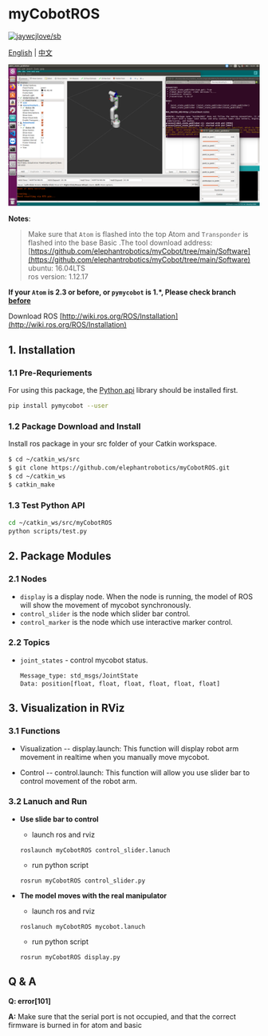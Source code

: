 # myCobotROS

[![jaywcjlove/sb](https://jaywcjlove.github.io/sb/lang/chinese.svg)](READMEcn.md)

[English](README.md) | [中文](READMEcn.md)

![Demo](./Screenshot-1.png)

**Notes**:

<!-- This is the mycobot ROS package designed by Zhang Lijun([lijun.zhang@elephantrobotics.com]()) -->

> Make sure that `Atom` is flashed into the top Atom and `Transponder` is flashed into the base Basic .The tool download address: [https://github.com/elephantrobotics/myCobot/tree/main/Software](https://github.com/elephantrobotics/myCobot/tree/main/Software)<br>
> ubuntu: 16.04LTS<br>
> ros version: 1.12.17

**If your `Atom` is 2.3 or before, or `pymycobot` is 1.\*, Please check branch [before](https://github.com/elephantrobotics/myCobotRos/tree/before)**

Download ROS [http://wiki.ros.org/ROS/Installation](http://wiki.ros.org/ROS/Installation)

## 1. Installation

### 1.1 Pre-Requriements

For using this package, the [Python api](https://github.com/elephantrobotics/pymycobot.git) library should be installed first.

```bash
pip install pymycobot --user
```

### 1.2 Package Download and Install

Install ros package in your src folder of your Catkin workspace.

```bash
$ cd ~/catkin_ws/src
$ git clone https://github.com/elephantrobotics/myCobotROS.git
$ cd ~/catkin_ws
$ catkin_make
```

### 1.3 Test Python API

```bash
cd ~/catkin_ws/src/myCobotROS
python scripts/test.py
```

## 2. Package Modules

### 2.1 Nodes

- `display` is a display node. When the node is running, the model of ROS will show the movement of mycobot synchronously.
- `control_slider` is the node which slider bar control.
- `control_marker` is the node which use interactive marker control.

### 2.2 Topics

- `joint_states` - control mycobot status.

  ```
  Message_type: std_msgs/JointState
  Data: position[float, float, float, float, float, float]
  ```

## 3. Visualization in RViz

### 3.1 Functions

- Visualization -- display.launch: This function will display robot arm movement in realtime when you manually move mycobot.

- Control -- control.launch: This function will allow you use slider bar to control movement of the robot arm.

### 3.2 Lanuch and Run

- **Use slide bar to control**

    - launch ros and rviz

    ```
    roslaunch myCobotROS control_slider.lanuch
    ```

    - run python script

    ```
    rosrun myCobotROS control_slider.py
    ```

- **The model moves with the real manipulator**

    - launch ros and rviz

    ```
    roslanuch myCobotROS mycobot.lanuch
    ```

    - run python script

    ```
    rosrun myCobotROS display.py
    ```


<!-- If you use the above command, then you may need to manually add some model components. If you don't want to be so troublesome, you can use the following command to load a saved **myCobot** model.

```bash
rosrun rviz rviz -d rospack find myCobotROS/config/mycobot.rviz
``` -->

## Q & A

**Q: error[101]**

**A:** Make sure that the serial port is not occupied, and that the correct firmware is burned in for atom and basic
